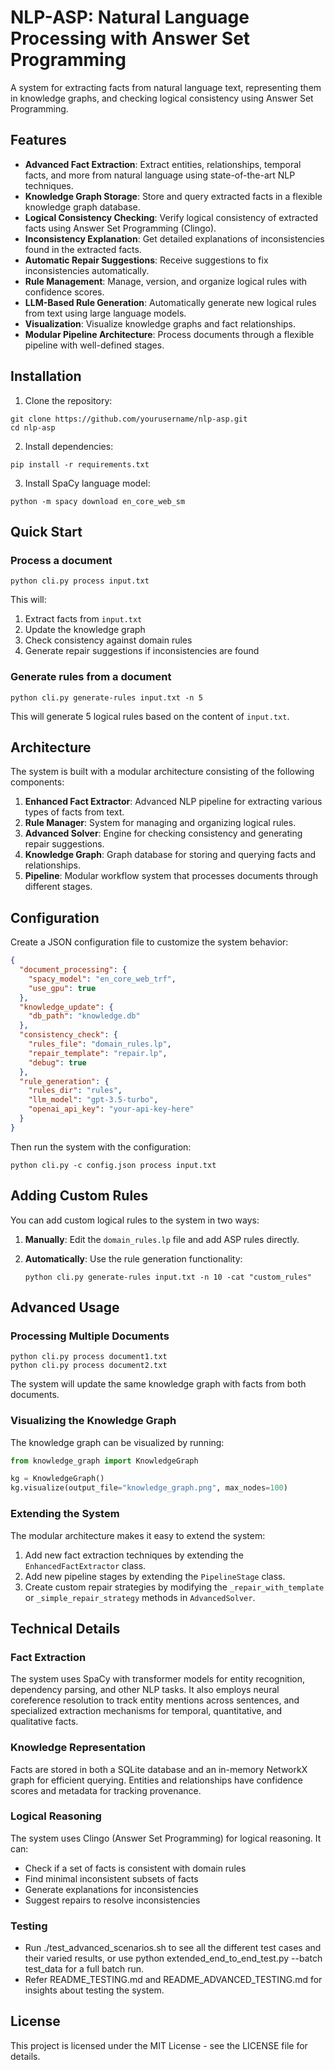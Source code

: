 # NLP-ASP: Natural Language Processing with Answer Set Programming

A system for extracting facts from natural language text, representing them in knowledge graphs, and checking logical consistency using Answer Set Programming.

## Features

- **Advanced Fact Extraction**: Extract entities, relationships, temporal facts, and more from natural language using state-of-the-art NLP techniques.
- **Knowledge Graph Storage**: Store and query extracted facts in a flexible knowledge graph database.
- **Logical Consistency Checking**: Verify logical consistency of extracted facts using Answer Set Programming (Clingo).
- **Inconsistency Explanation**: Get detailed explanations of inconsistencies found in the extracted facts.
- **Automatic Repair Suggestions**: Receive suggestions to fix inconsistencies automatically.
- **Rule Management**: Manage, version, and organize logical rules with confidence scores.
- **LLM-Based Rule Generation**: Automatically generate new logical rules from text using large language models.
- **Visualization**: Visualize knowledge graphs and fact relationships.
- **Modular Pipeline Architecture**: Process documents through a flexible pipeline with well-defined stages.

## Installation

1. Clone the repository:
```
git clone https://github.com/yourusername/nlp-asp.git
cd nlp-asp
```

2. Install dependencies:
```
pip install -r requirements.txt
```

3. Install SpaCy language model:
```
python -m spacy download en_core_web_sm
```

## Quick Start

### Process a document

```
python cli.py process input.txt
```

This will:
1. Extract facts from `input.txt`
2. Update the knowledge graph
3. Check consistency against domain rules
4. Generate repair suggestions if inconsistencies are found

### Generate rules from a document

```
python cli.py generate-rules input.txt -n 5
```

This will generate 5 logical rules based on the content of `input.txt`.

## Architecture

The system is built with a modular architecture consisting of the following components:

1. **Enhanced Fact Extractor**: Advanced NLP pipeline for extracting various types of facts from text.
2. **Rule Manager**: System for managing and organizing logical rules.
3. **Advanced Solver**: Engine for checking consistency and generating repair suggestions.
4. **Knowledge Graph**: Graph database for storing and querying facts and relationships.
5. **Pipeline**: Modular workflow system that processes documents through different stages.

## Configuration

Create a JSON configuration file to customize the system behavior:

```json
{
  "document_processing": {
    "spacy_model": "en_core_web_trf",
    "use_gpu": true
  },
  "knowledge_update": {
    "db_path": "knowledge.db"
  },
  "consistency_check": {
    "rules_file": "domain_rules.lp",
    "repair_template": "repair.lp",
    "debug": true
  },
  "rule_generation": {
    "rules_dir": "rules",
    "llm_model": "gpt-3.5-turbo",
    "openai_api_key": "your-api-key-here"
  }
}
```

Then run the system with the configuration:

```
python cli.py -c config.json process input.txt
```

## Adding Custom Rules

You can add custom logical rules to the system in two ways:

1. **Manually**: Edit the `domain_rules.lp` file and add ASP rules directly.

2. **Automatically**: Use the rule generation functionality:
   ```
   python cli.py generate-rules input.txt -n 10 -cat "custom_rules"
   ```

## Advanced Usage

### Processing Multiple Documents

```
python cli.py process document1.txt
python cli.py process document2.txt
```

The system will update the same knowledge graph with facts from both documents.

### Visualizing the Knowledge Graph

The knowledge graph can be visualized by running:

```python
from knowledge_graph import KnowledgeGraph

kg = KnowledgeGraph()
kg.visualize(output_file="knowledge_graph.png", max_nodes=100)
```

### Extending the System

The modular architecture makes it easy to extend the system:

1. Add new fact extraction techniques by extending the `EnhancedFactExtractor` class.
2. Add new pipeline stages by extending the `PipelineStage` class.
3. Create custom repair strategies by modifying the `_repair_with_template` or `_simple_repair_strategy` methods in `AdvancedSolver`.

## Technical Details

### Fact Extraction

The system uses SpaCy with transformer models for entity recognition, dependency parsing, and other NLP tasks. It also employs neural coreference resolution to track entity mentions across sentences, and specialized extraction mechanisms for temporal, quantitative, and qualitative facts.

### Knowledge Representation

Facts are stored in both a SQLite database and an in-memory NetworkX graph for efficient querying. Entities and relationships have confidence scores and metadata for tracking provenance.

### Logical Reasoning

The system uses Clingo (Answer Set Programming) for logical reasoning. It can:
- Check if a set of facts is consistent with domain rules
- Find minimal inconsistent subsets of facts
- Generate explanations for inconsistencies
- Suggest repairs to resolve inconsistencies


### Testing
- Run ./test_advanced_scenarios.sh to see all the different test cases and their varied results, or use python extended_end_to_end_test.py --batch test_data for a full batch run.
- Refer README_TESTING.md and README_ADVANCED_TESTING.md for insights about testing the system.

## License

This project is licensed under the MIT License - see the LICENSE file for details. 
